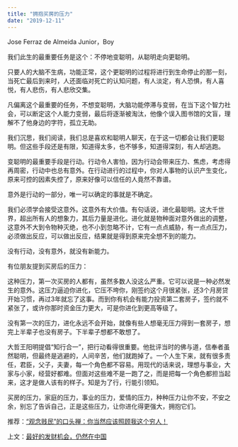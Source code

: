 ```yaml
---
title: "拥抱买房的压力"
date: "2019-12-11"
---
```


Jose Ferraz de Almeida Junior，Boy

  

我们此生的最重要任务是这个：不停地变聪明，从聪明走向更聪明。

  

只要人的大脑不生病，功能正常，这个更聪明的过程将进行到生命停止的那一刻，当死亡最后到来时，人还面临对死亡的认知问题，有人淡定，有人恐惧，有人喜悦，有人悲伤，有人悲欣交集。  

  

凡偏离这个最重要的任务，不想变聪明，大脑功能停滞与变弱，在当下这个智力社会，可以断定这个人能力变弱，最后将逐渐被淘汰，他像个误入图书馆的文盲，理解不了他身边的字符，孤立无助。

  

我们沉思，我们阅读，我们总是喜欢和聪明人聊天，在于这一切都会让我们更聪明。但这些手段还是有限，知道得太多，也不够多，知道得深刻，有人却逃跑。

  

变聪明的最重要手段是行动。行动令人害怕，因为行动会带来压力、焦虑，考虑得再周密，行动中也总有意外。在行动进行的过程中，你对人事物的认识产生变化，原来可控的因素失控了，原来好像可以信任的人竟然不靠谱。

  

意外是行动的一部分，唯一可以确定的事就是不确定。

  

我们必须学会接受这意外。这意外有大价值。有句话说，进化最聪明。这大千世界，超出所有人的想象力，其后力量是进化。进化就是物种面对意外做出的调整，这意外不大到令物种灭绝，也不小到忽略不计，它有一点点威胁，有一点点压力，必须做出反应，可以做出反应，结果就是得到原来完全想不到的能力。

  

没有行动，没有意外，就没有新能力。

  

有位朋友提到买房后的压力：  

  

  

这种压力，第一次买房的人都有，虽然多数人没这么严重。它可以说是一种必然发生的意外。这压力逼迫你进化，它压不垮你，刚签约这个月很紧张，还3个月房贷开始习惯，再过3年就忘了这事。而到你有机会有能力投资第二套房子，签约就不紧张了，或许你那时资金压力更大，可是你进化到更高等级了。

  

没有第一次的压力，进化永远不会开始，就像有些人想毫无压力得到一套房子，想完上半辈子也没有房子。下半辈子想都不敢想了。  

  

大哲王阳明提倡“知行合一”，把行动看得很重要。他批评当时的佛与道，信奉者虽然聪明，但最终是逃避的，人间辛苦，他们就跑掉了。一个人生下来，就有很多责任，君臣，父子，夫妻，每一个角色都不容易。用现代的话来说，理想与事业，大家与小家，经营好都难。但面对这些难不是一跑了之，而是把每一个角色都担当起来，这才是做人该有的样子。知是为了行，行能引领知。  

  

买房的压力，家庭的压力，事业的压力，爱情的压力，种种压力让你不安，不安之余，别忘了告诉自己，正是这些压力，让你进化得更强大，拥抱它们。

  

推荐：[“观念贱民”的口头禅：你当然应该照顾我这个穷人！](http://mp.weixin.qq.com/s?__biz=MjM5NDU0Mjk2MQ==&mid=2651626017&idx=1&sn=5a7c8f28b6a01748b82175cd23ffce9f&chksm=bd7e1e3f8a0997290a8a1690df74e2c3573b0642f0d5deacf65b7e26fbccc5635e2309e3605b&scene=21#wechat_redirect)  

上文：[最好的发财机会，仍然在中国](http://mp.weixin.qq.com/s?__biz=MjM5NDU0Mjk2MQ==&mid=2651636591&idx=1&sn=57c67ab8f2fad17e83444d1f9525323a&chksm=bd7e47718a09ce67f6a8ca653075b21aa4e856da764b0c9f6187e9050bf103a6e1ef2cd04f13&scene=21#wechat_redirect)
